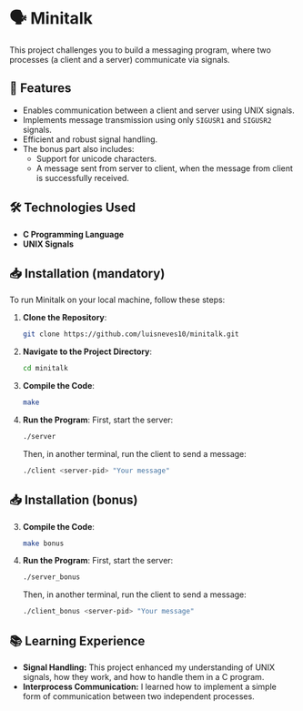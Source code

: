 # 🗣️ Minitalk

This project challenges you to build a messaging program, where two processes (a client and a server) communicate via signals.

## 🚀 Features

- Enables communication between a client and server using UNIX signals.
- Implements message transmission using only `SIGUSR1` and `SIGUSR2` signals.
- Efficient and robust signal handling.
- The bonus part also includes:
    - Support for unicode characters.
    - A message sent from server to client, when the message from client is successfully received.

## 🛠️ Technologies Used

- **C Programming Language**
- **UNIX Signals**

## 📥 Installation (mandatory)

To run Minitalk on your local machine, follow these steps:

1. **Clone the Repository**:
    ```bash
    git clone https://github.com/luisneves10/minitalk.git
    ```
2. **Navigate to the Project Directory**:
    ```bash
    cd minitalk
    ```
3. **Compile the Code**:
    ```bash
    make
    ```
4. **Run the Program**:
    First, start the server:
    ```bash
    ./server
    ```
    Then, in another terminal, run the client to send a message:
    ```bash
    ./client <server-pid> "Your message"
    ```
## 📥 Installation (bonus)

3. **Compile the Code**:
    ```bash
    make bonus
    ```
4. **Run the Program**:
    First, start the server:
    ```bash
    ./server_bonus
    ```
    Then, in another terminal, run the client to send a message:
    ```bash
    ./client_bonus <server-pid> "Your message"
    ```

## 📚 Learning Experience

- **Signal Handling:** This project enhanced my understanding of UNIX signals, how they work, and how to handle them in a C program.
- **Interprocess Communication:** I learned how to implement a simple form of communication between two independent processes.
